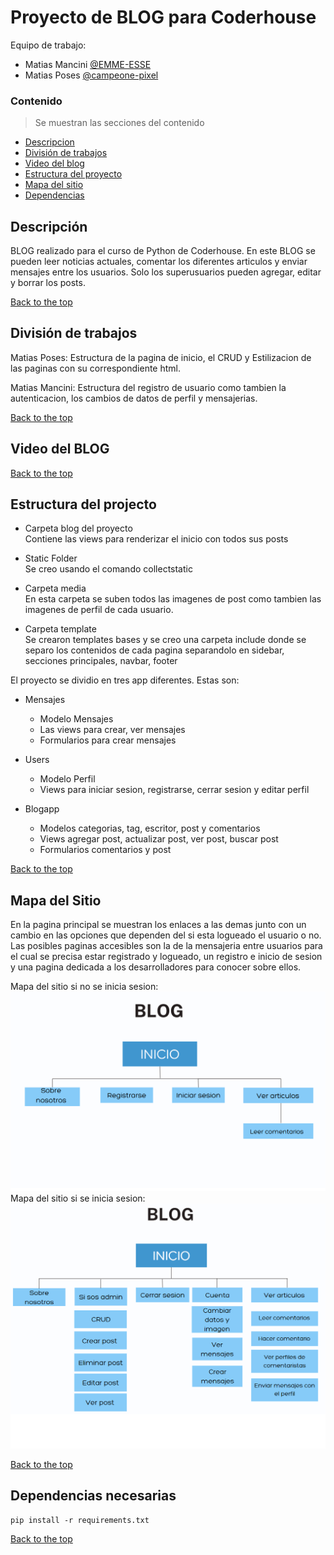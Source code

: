 # Proyecto de BLOG para Coderhouse

Equipo de trabajo:

* Matias Mancini
[@EMME-ESSE](https://github.com/EMME-ESSE)
* Matias Poses 
[@campeone-pixel](https://github.com/campeone-pixel)


### Contenido
> Se muestran las secciones del contenido

- [Descripcion](#descripcion)
- [División de trabajos](#división-de-trabajos)
- [Video del blog](#Video-del-blog)
- [Estructura del proyecto](#Estructura-del-proyecto)
- [Mapa del sitio](#Mapa-del-sitio)
- [Dependencias](#dependencias-necesarias)


## Descripción

BLOG realizado para el curso de Python de Coderhouse. 
En este BLOG se pueden leer noticias actuales, comentar los diferentes articulos y enviar mensajes entre los usuarios. Solo los superusuarios pueden agregar, editar y borrar los posts.

[Back to the top](#proyecto-de-blog-para-coderhouse)

## División de trabajos

Matias Poses: Estructura de la pagina de inicio, el CRUD y Estilizacion de  las paginas con su correspondiente html.

Matias Mancini: Estructura del registro de usuario como tambien la autenticacion, los cambios de datos de perfil y mensajerias.

[Back to the top](#proyecto-de-blog-para-coderhouse)

## Video del BLOG

[Back to the top](#proyecto-de-blog-para-coderhouse)
## Estructura del projecto

* Carpeta blog del proyecto<br>
  Contiene las views para renderizar el inicio con todos sus posts

* Static Folder<br>
  Se creo usando el comando collectstatic

* Carpeta media<br>
  En esta carpeta se suben todos las imagenes de post como tambien las imagenes de perfil de cada usuario.

* Carpeta template <br>
  Se crearon templates bases y se creo una carpeta include donde se separo los contenidos de cada pagina separandolo en sidebar, secciones principales, navbar, footer

El proyecto se dividio en tres app diferentes. Estas son:
* Mensajes
  - Modelo Mensajes
  - Las views para crear, ver mensajes
  - Formularios para crear mensajes

* Users

  - Modelo Perfil
  - Views para iniciar sesion, registrarse, cerrar sesion y editar perfil


* Blogapp
  - Modelos categorias, tag, escritor, post y comentarios
  - Views agregar post, actualizar post, ver post, buscar post
  - Formularios comentarios y post


[Back to the top](#proyecto-de-blog-para-coderhouse)

## Mapa del Sitio

En la pagina principal se muestran los enlaces a las demas junto con un cambio en las opciones que dependen del si esta logueado el usuario o no.
Las posibles paginas accesibles son la de la mensajeria entre usuarios para el cual se precisa estar registrado y logueado, un registro e inicio de sesion y una pagina dedicada a los desarrolladores para conocer sobre ellos.

Mapa del sitio si no se inicia sesion:
<img src="blog/static/images/mapa_sin_iniciar.png">
Mapa del sitio si se inicia sesion:
<img src="blog/static/images/mapa_iniciado.png">


[Back to the top](#proyecto-de-blog-para-coderhouse)

## Dependencias necesarias

````
pip install -r requirements.txt 
````

[Back to the top](#proyecto-de-blog-para-coderhouse)
##  
